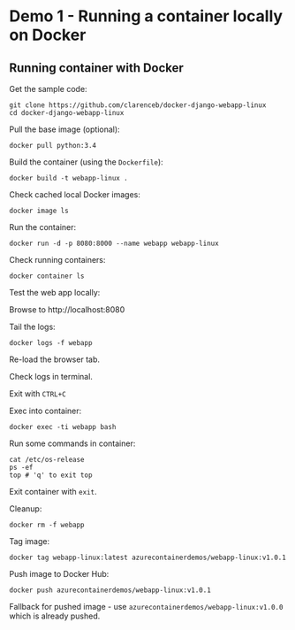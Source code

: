 # Demo 1 - Running a container locally on Docker

## Running container with Docker

Get the sample code:

```
git clone https://github.com/clarenceb/docker-django-webapp-linux
cd docker-django-webapp-linux
```

Pull the base image (optional):

```
docker pull python:3.4
```

Build the container (using the `Dockerfile`):

```
docker build -t webapp-linux .
```

Check cached local Docker images:

```
docker image ls
```

Run the container:

```
docker run -d -p 8080:8000 --name webapp webapp-linux
```

Check running containers:

```
docker container ls
```

Test the web app locally:

Browse to http://localhost:8080

Tail the logs:

```
docker logs -f webapp
```

Re-load the browser tab.

Check logs in terminal.

Exit with `CTRL+C`

Exec into container:

```
docker exec -ti webapp bash
```

Run some commands in container:

```
cat /etc/os-release
ps -ef
top # 'q' to exit top
```

Exit container with `exit`.

Cleanup:

```
docker rm -f webapp
```

Tag image:

```
docker tag webapp-linux:latest azurecontainerdemos/webapp-linux:v1.0.1
```

Push image to Docker Hub:

```
docker push azurecontainerdemos/webapp-linux:v1.0.1
```

Fallback for pushed image - use `azurecontainerdemos/webapp-linux:v1.0.0` which is already pushed.

